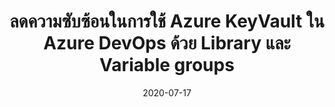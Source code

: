 ---
layout: post
title:  "ลดความซับซ้อนในการใช้ Azure KeyVault ใน Azure DevOps ด้วย Library และ Variable groups"
date:   2020-07-17
tags: [azure-devops, azure-keyvault]
---